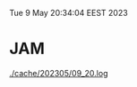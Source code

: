 Tue  9 May 20:34:04 EEST 2023
# JAM
<a href='./cache/202305/09_20.log'>./cache/202305/09_20.log</a>
